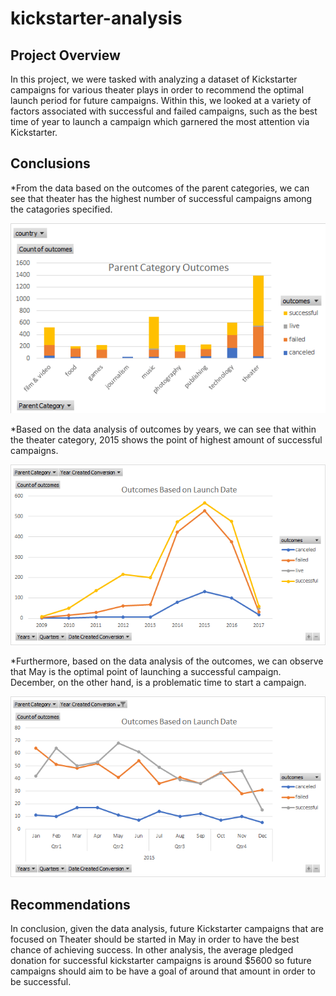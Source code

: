 # kickstarter-analysis
## Project Overview
In this project, we were tasked with analyzing a dataset of Kickstarter campaigns for various theater plays in order to recommend the optimal launch period for future campaigns. Within this, we looked at a variety of factors associated with successful and failed campaigns, such as the best time of year to launch a campaign which garnered the most attention via Kickstarter. <br />

## Conclusions
*From the data based on the outcomes of the parent categories, we can see that theater has the highest number of successful campaigns among the catagories specified. <br />

![](https://github.com/Stewartsl17/kickstarter-analysis/blob/master/Parent%20Category.png) <br />

*Based on the data analysis of outcomes by years, we can see that within the theater category, 2015 shows the point of highest amount of successful campaigns.<br />

![](https://github.com/Stewartsl17/kickstarter-analysis/blob/master/Outcomes.png) <br />

*Furthermore, based on the data analysis of the outcomes, we can observe that May is the optimal point of launching a successful campaign. December, on the other hand, is a problematic time to start a campaign. <br />

![](https://github.com/Stewartsl17/kickstarter-analysis/blob/master/Outcomes%20-%20By%20Quarter.png)  <br /> 

## Recommendations
In conclusion, given the data analysis, future Kickstarter campaigns that are focused on Theater should be started in May in order to have the best chance of achieving success. In other analysis, the average pledged donation for successful kickstarter campaigns is around $5600 so future campaigns should aim to be have a goal of around that amount in order to be successful. 
